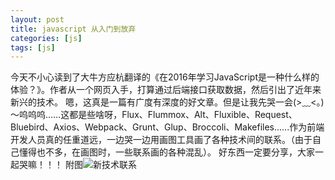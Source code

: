 ```yaml
---
layout: post
title: javascript 从入门到放弃
categories: [js]
tags: [js]
---
```



今天不小心读到了大牛方应杭翻译的《在2016年学习JavaScript是一种什么样的体验？》。作者从一个网页入手，打算通过后端接口获取数据，然后引出了近年来新兴的技术。
嗯，这真是一篇有广度有深度的好文章。但是让我先哭一会(>﹏<。)～呜呜呜……这都是些啥呀，Flux、Flummox、Alt、Fluxible、Request、Bluebird、Axios、Webpack、Grunt、Glup、Broccoli、Makefiles......作为前端开发人员真的任重道远，一边哭一边用画图工具画了各种技术间的联系。（由于自己懂得也不多，在画图时，一些联系画的各种混乱）。
好东西一定要分享，大家一起哭嘛！！！
附图![新技术联系][1]


  [1]: http://od6qpmkyu.bkt.clouddn.com/wuhongshan/md/js.jpg